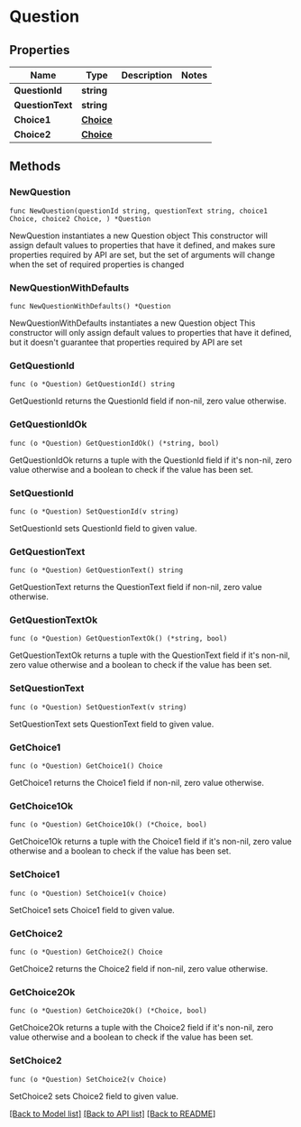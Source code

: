 # Question

## Properties

Name | Type | Description | Notes
------------ | ------------- | ------------- | -------------
**QuestionId** | **string** |  | 
**QuestionText** | **string** |  | 
**Choice1** | [**Choice**](Choice.md) |  | 
**Choice2** | [**Choice**](Choice.md) |  | 

## Methods

### NewQuestion

`func NewQuestion(questionId string, questionText string, choice1 Choice, choice2 Choice, ) *Question`

NewQuestion instantiates a new Question object
This constructor will assign default values to properties that have it defined,
and makes sure properties required by API are set, but the set of arguments
will change when the set of required properties is changed

### NewQuestionWithDefaults

`func NewQuestionWithDefaults() *Question`

NewQuestionWithDefaults instantiates a new Question object
This constructor will only assign default values to properties that have it defined,
but it doesn't guarantee that properties required by API are set

### GetQuestionId

`func (o *Question) GetQuestionId() string`

GetQuestionId returns the QuestionId field if non-nil, zero value otherwise.

### GetQuestionIdOk

`func (o *Question) GetQuestionIdOk() (*string, bool)`

GetQuestionIdOk returns a tuple with the QuestionId field if it's non-nil, zero value otherwise
and a boolean to check if the value has been set.

### SetQuestionId

`func (o *Question) SetQuestionId(v string)`

SetQuestionId sets QuestionId field to given value.


### GetQuestionText

`func (o *Question) GetQuestionText() string`

GetQuestionText returns the QuestionText field if non-nil, zero value otherwise.

### GetQuestionTextOk

`func (o *Question) GetQuestionTextOk() (*string, bool)`

GetQuestionTextOk returns a tuple with the QuestionText field if it's non-nil, zero value otherwise
and a boolean to check if the value has been set.

### SetQuestionText

`func (o *Question) SetQuestionText(v string)`

SetQuestionText sets QuestionText field to given value.


### GetChoice1

`func (o *Question) GetChoice1() Choice`

GetChoice1 returns the Choice1 field if non-nil, zero value otherwise.

### GetChoice1Ok

`func (o *Question) GetChoice1Ok() (*Choice, bool)`

GetChoice1Ok returns a tuple with the Choice1 field if it's non-nil, zero value otherwise
and a boolean to check if the value has been set.

### SetChoice1

`func (o *Question) SetChoice1(v Choice)`

SetChoice1 sets Choice1 field to given value.


### GetChoice2

`func (o *Question) GetChoice2() Choice`

GetChoice2 returns the Choice2 field if non-nil, zero value otherwise.

### GetChoice2Ok

`func (o *Question) GetChoice2Ok() (*Choice, bool)`

GetChoice2Ok returns a tuple with the Choice2 field if it's non-nil, zero value otherwise
and a boolean to check if the value has been set.

### SetChoice2

`func (o *Question) SetChoice2(v Choice)`

SetChoice2 sets Choice2 field to given value.



[[Back to Model list]](../README.md#documentation-for-models) [[Back to API list]](../README.md#documentation-for-api-endpoints) [[Back to README]](../README.md)



